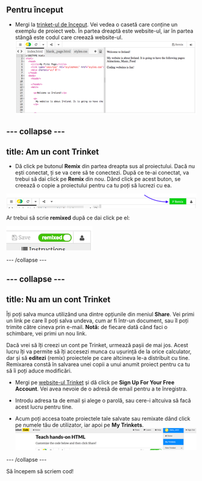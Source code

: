 ## Pentru început

- Mergi la [trinket-ul de început](http://dojo.soy/html-b-start). Vei vedea o casetă care conține un exemplu de proiect web. În partea dreaptă este website-ul, iar în partea stângă este codul care creează website-ul. ![Web page and code in Trinket](images/tktHTMLStartingPoint.png)

## \--- collapse \---

## title: Am un cont Trinket

- Dă click pe butonul **Remix** din partea dreapta sus al proiectului. Dacă nu ești conectat, ți se va cere să te conectezi. După ce te-ai conectat, va trebui să dai click pe **Remix** din nou. Dând click pe acest buton, se creează o copie a proiectului pentru ca tu poți să lucrezi cu ea. 

![Remix button](images/tktRemixButtonArrow.png)

Ar trebui să scrie **remixed** după ce dai click pe el:

![Button now says "remixed"](images/tktRemixedSmall.png)

\--- /collapse \---

## \--- collapse \---

## title: Nu am un cont Trinket

Îți poți salva munca utilizând una dintre opțiunile din meniul **Share**. Vei primi un link pe care îl poți salva undeva, cum ar fi într-un document, sau îl poți trimite către cineva prin e-mail. **Notă:** de fiecare dată când faci o schimbare, vei primi un nou link.

Dacă vrei să îți creezi un cont pe Trinket, urmează pașii de mai jos. Acest lucru îți va permite să îți accesezi munca cu ușurință de la orice calculator, dar și să **editezi** (remix) proiectele pe care altcineva le-a distribuit cu tine. Remixarea constă în salvarea unei copii a unui anumit proiect pentru ca tu să îi poți aduce modificări.

- Mergi pe [website-ul Trinket](http://dojo.soy/trinket) și dă click pe **Sign Up For Your Free Account**. Vei avea nevoie de o adresă de email pentru a te înregistra.

- Introdu adresa ta de email și alege o parolă, sau cere-i altcuiva să facă acest lucru pentru tine.

- Acum poți accesa toate proiectele tale salvate sau remixate dând click pe numele tău de utilizator, iar apoi pe **My Trinkets**. !["My Trinkets" menu item](images/MyTrinketsMenuWide.png)

\--- /collapse \---

Să începem să scriem cod!